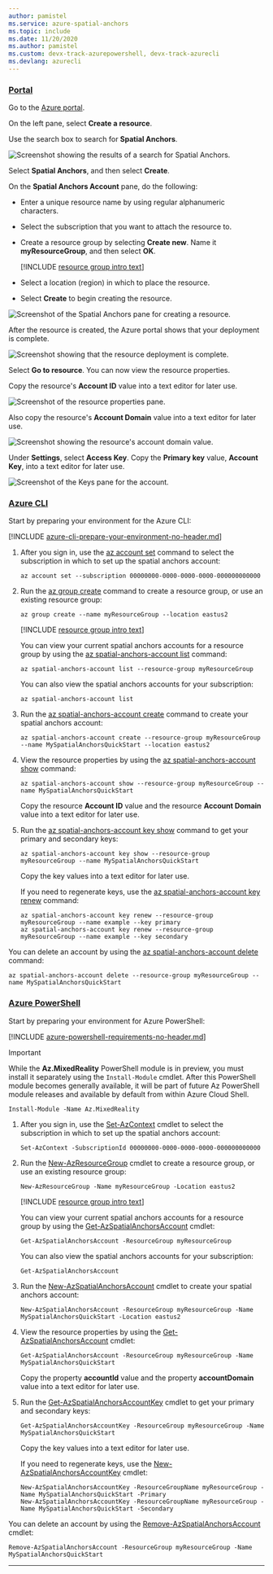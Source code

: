 ```yaml
---
author: pamistel
ms.service: azure-spatial-anchors
ms.topic: include
ms.date: 11/20/2020
ms.author: pamistel 
ms.custom: devx-track-azurepowershell, devx-track-azurecli 
ms.devlang: azurecli
---
```

### [Portal](#tab/azure-portal)

Go to the <a href="https://portal.azure.com" target="_blank">Azure portal</a>.

On the left pane, select **Create a resource**.

Use the search box to search for **Spatial Anchors**.

![Screenshot showing the results of a search for Spatial Anchors.](./media/spatial-anchors-get-started-create-resource/portal-search.png)

Select **Spatial Anchors**, and then select **Create**.

On the **Spatial Anchors Account** pane, do the following:

* Enter a unique resource name by using regular alphanumeric characters.
* Select the subscription that you want to attach the resource to.
* Create a resource group by selecting **Create new**. Name it **myResourceGroup**, and then select **OK**.

  [!INCLUDE [resource group intro text](resource-group.md)]

* Select a location (region) in which to place the resource.
* Select **Create** to begin creating the resource.

![Screenshot of the Spatial Anchors pane for creating a resource.](./media/spatial-anchors-get-started-create-resource/create-resource-form.png)

After the resource is created, the Azure portal shows that your deployment is complete.

![Screenshot showing that the resource deployment is complete.](./media/spatial-anchors-get-started-create-resource/deployment-complete.png)

Select **Go to resource**. You can now view the resource properties.

Copy the resource's **Account ID** value into a text editor for later use.

![Screenshot of the resource properties pane.](./media/spatial-anchors-get-started-create-resource/view-resource-accountid.png)

Also copy the resource's **Account Domain** value into a text editor for later use.

![Screenshot showing the resource's account domain value.](./media/spatial-anchors-get-started-create-resource/view-resource-domain.png)

Under **Settings**, select **Access Key**. Copy the **Primary key** value, **Account Key**, into a text editor for later use.

![Screenshot of the Keys pane for the account.](./media/spatial-anchors-get-started-create-resource/view-account-key.png)

### [Azure CLI](#tab/azure-cli)

Start by preparing your environment for the Azure CLI:

[!INCLUDE [azure-cli-prepare-your-environment-no-header.md](azure-cli-prepare-your-environment-no-header.md)]

1. After you sign in, use the [az account set](/cli/azure/account#az-account-set) command to select the subscription in which to set up the spatial anchors account:

   ```azurecli
   az account set --subscription 00000000-0000-0000-0000-000000000000
   ```

1. Run the [az group create](/cli/azure/group#az-group-create) command to create a resource group, or use an existing resource group:

   ```azurecli
   az group create --name myResourceGroup --location eastus2
   ```

   [!INCLUDE [resource group intro text](resource-group.md)]

   You can view your current spatial anchors accounts for a resource group by using the [az spatial-anchors-account list](/cli/azure/spatial-anchors-account#az-spatial-anchors-account-list) command:

   ```azurecli
   az spatial-anchors-account list --resource-group myResourceGroup
   ```

   You can also view the spatial anchors accounts for your subscription:

   ```azurecli
   az spatial-anchors-account list
   ```

1. Run the [az spatial-anchors-account create](/cli/azure/spatial-anchors-account#az-spatial-anchors-account-create) command to create your spatial anchors account:

   ```azurecli
   az spatial-anchors-account create --resource-group myResourceGroup --name MySpatialAnchorsQuickStart --location eastus2
   ```

1. View the resource properties by using the [az spatial-anchors-account show](/cli/azure/spatial-anchors-account#az-spatial-anchors-account-show) command:

   ```azurecli
   az spatial-anchors-account show --resource-group myResourceGroup --name MySpatialAnchorsQuickStart
   ```

   Copy the resource **Account ID** value and the resource **Account Domain** value into a text editor for later use.

1. Run the [az spatial-anchors-account key show](/cli/azure/spatial-anchors-account/key#az-spatial-anchors-account-key-show) command to get your primary and secondary keys:

   ```azurecli
   az spatial-anchors-account key show --resource-group myResourceGroup --name MySpatialAnchorsQuickStart
   ```

   Copy the key values into a text editor for later use.

   If you need to regenerate keys, use the [az spatial-anchors-account key renew](/cli/azure/spatial-anchors-account/key#az-spatial-anchors-account-key-renew) command:

   ```azurecli
   az spatial-anchors-account key renew --resource-group myResourceGroup --name example --key primary
   az spatial-anchors-account key renew --resource-group myResourceGroup --name example --key secondary
   ```

You can delete an account by using the [az spatial-anchors-account delete](/cli/azure/spatial-anchors-account#az-spatial-anchors-account-delete) command:

```azurecli
az spatial-anchors-account delete --resource-group myResourceGroup --name MySpatialAnchorsQuickStart
```

### [Azure PowerShell](#tab/azure-powershell)

Start by preparing your environment for Azure PowerShell:

[!INCLUDE [azure-powershell-requirements-no-header.md](azure-powershell-requirements-no-header.md)]

> [!IMPORTANT]
> While the **Az.MixedReality** PowerShell module is in preview, you must install it separately using
> the `Install-Module` cmdlet. After this PowerShell module becomes generally available, it will be
> part of future Az PowerShell module releases and available by default from within Azure Cloud
> Shell.

```azurepowershell-interactive
Install-Module -Name Az.MixedReality
```

1. After you sign in, use the [Set-AzContext](/powershell/module/az.accounts/set-azcontext) cmdlet to select the subscription in which to set up the spatial anchors account:

   ```azurepowershell-interactive
   Set-AzContext -SubscriptionId 00000000-0000-0000-0000-000000000000
   ```

1. Run the [New-AzResourceGroup](/powershell/module/az.resources/new-azresourcegroup) cmdlet to create a resource group, or use an existing resource group:

   ```azurepowershell-interactive
   New-AzResourceGroup -Name myResourceGroup -Location eastus2
   ```

   [!INCLUDE [resource group intro text](resource-group.md)]

   You can view your current spatial anchors accounts for a resource group by using the [Get-AzSpatialAnchorsAccount](/powershell/module/az.mixedreality/get-azspatialanchorsaccount) cmdlet:

   ```azurepowershell-interactive
   Get-AzSpatialAnchorsAccount -ResourceGroup myResourceGroup
   ```

   You can also view the spatial anchors accounts for your subscription:

   ```azurepowershell-interactive
   Get-AzSpatialAnchorsAccount
   ```

1. Run the [New-AzSpatialAnchorsAccount](/powershell/module/az.mixedreality/new-azspatialanchorsaccount) cmdlet to create your spatial anchors account:

   ```azurepowershell-interactive
   New-AzSpatialAnchorsAccount -ResourceGroup myResourceGroup -Name MySpatialAnchorsQuickStart -Location eastus2
   ```

1. View the resource properties by using the [Get-AzSpatialAnchorsAccount](/powershell/module/az.mixedreality/get-azspatialanchorsaccount) cmdlet:

   ```azurepowershell-interactive
   Get-AzSpatialAnchorsAccount -ResourceGroup myResourceGroup -Name MySpatialAnchorsQuickStart
   ```

   Copy the property **accountId** value and the property **accountDomain** value into a text editor for later use.

1. Run the [Get-AzSpatialAnchorsAccountKey](/powershell/module/az.mixedreality/get-azspatialanchorsaccountkey) cmdlet to get your primary and secondary keys:

   ```azurepowershell-interactive
   Get-AzSpatialAnchorsAccountKey -ResourceGroup myResourceGroup -Name MySpatialAnchorsQuickStart
   ```

   Copy the key values into a text editor for later use.

   If you need to regenerate keys, use the [New-AzSpatialAnchorsAccountKey](/powershell/module/az.mixedreality/new-azspatialanchorsaccountkey) cmdlet:

   ```azurepowershell-interactive
   New-AzSpatialAnchorsAccountKey -ResourceGroupName myResourceGroup -Name MySpatialAnchorsQuickStart -Primary
   New-AzSpatialAnchorsAccountKey -ResourceGroupName myResourceGroup -Name MySpatialAnchorsQuickStart -Secondary
   ```

You can delete an account by using the [Remove-AzSpatialAnchorsAccount](/powershell/module/az.mixedreality/remove-azspatialanchorsaccount) cmdlet:

```azurepowershell-interactive
Remove-AzSpatialAnchorsAccount -ResourceGroup myResourceGroup -Name MySpatialAnchorsQuickStart
```

---
